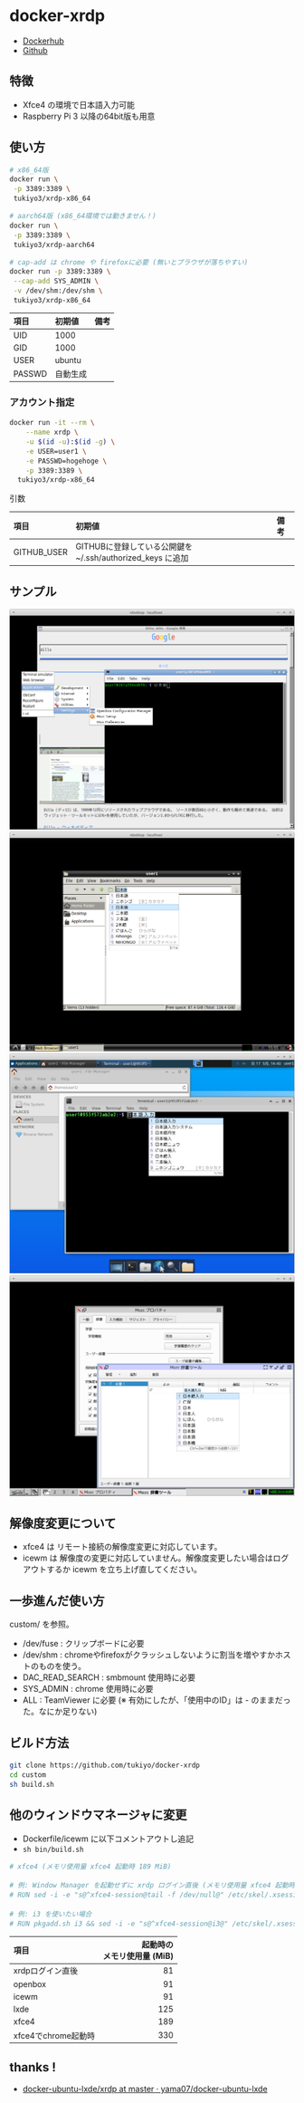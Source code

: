 # docker-xrdp

* [Dockerhub](https://hub.docker.com/repository/docker/tukiyo3/xrdp)
* [Github](https://github.com/tukiyo/docker-xrdp)

## 特徴

* Xfce4 の環境で日本語入力可能
* Raspberry Pi 3 以降の64bit版も用意


## 使い方

```sh
# x86_64版
docker run \
 -p 3389:3389 \
 tukiyo3/xrdp-x86_64
```


```sh
# aarch64版 (x86_64環境では動きません！)
docker run \
 -p 3389:3389 \
 tukiyo3/xrdp-aarch64
```

```sh
# cap-add は chrome や firefoxに必要 (無いとブラウザが落ちやすい)
docker run -p 3389:3389 \
 --cap-add SYS_ADMIN \
 -v /dev/shm:/dev/shm \
 tukiyo3/xrdp-x86_64
```

| 項目 | 初期値 | 備考 |
|:--|:--|:--|
| UID | 1000 |
| GID | 1000 |
| USER | ubuntu |
| PASSWD | 自動生成 |

### アカウント指定

```sh
docker run -it --rm \
    --name xrdp \
    -u $(id -u):$(id -g) \
    -e USER=user1 \
    -e PASSWD=hogehoge \
    -p 3389:3389 \
  tukiyo3/xrdp-x86_64
```

引数

| 項目 | 初期値 | 備考 |
|:--|:--|:--|
| GITHUB_USER | GITHUBに登録している公開鍵を~/.ssh/authorized_keys に追加 |

## サンプル

![core](screenshots/core.png)
![lxde](screenshots/lxde.png)
![xfce4](screenshots/xfce4.png)
![icewm](screenshots/icewm.png)

## 解像度変更について

* xfce4 は リモート接続の解像度変更に対応しています。
* icewm は 解像度の変更に対応していません。解像度変更したい場合はログアウトするか icewm を立ち上げ直してください。

## 一歩進んだ使い方

custom/ を参照。

* /dev/fuse : クリップボードに必要
* /dev/shm : chromeやfirefoxがクラッシュしないように割当を増やすかホストのものを使う。
* DAC_READ_SEARCH : smbmount 使用時に必要
* SYS_ADMIN : chrome 使用時に必要
* ALL : TeamViewer に必要 (※ 有効にしたが、「使用中のID」は - のままだった。なにか足りない)


## ビルド方法

```sh
git clone https://github.com/tukiyo/docker-xrdp
cd custom
sh build.sh
```


## 他のウィンドウマネージャに変更

* Dockerfile/icewm に以下コメントアウトし追記
* `sh bin/build.sh`

```sh
# xfce4 (メモリ使用量 xfce4 起動時 189 MiB)

# 例: Window Manager を起動せずに xrdp ログイン直後 (メモリ使用量 xfce4 起動時 81 MiB)
# RUN sed -i -e "s@^xfce4-session@tail -f /dev/null@" /etc/skel/.xsession

# 例: i3 を使いたい場合
# RUN pkgadd.sh i3 && sed -i -e "s@^xfce4-session@i3@" /etc/skel/.xsession
```

| 項目 | 起動時の<br>メモリ使用量 (MiB) |
|:--|--:|
| xrdpログイン直後 | 81 |
| openbox | 91 |
| icewm | 91 |
| lxde | 125 |
| xfce4 | 189 |
| xfce4でchrome起動時 | 330 |

## thanks !

* [docker-ubuntu-lxde/xrdp at master · yama07/docker-ubuntu-lxde](https://github.com/yama07/docker-ubuntu-lxde/tree/master/xrdp)
